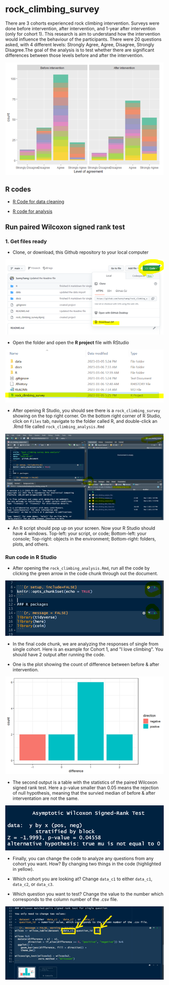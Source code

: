 # rock_climbing_survey

There are 3 cohorts experienced rock climbing intervention. Surveys were done before intervention, after intervention, and 1-year after intervention (only for cohort 1). This research is aim to understand how the intervention would influence the behaviour of the participants. There were 20 questions asked, with 4 different levels: Strongly Agree, Agree, Disagree, Strongly Disagree.The goal of the analysis is to test whether there are significant differences between those levels before and after the intervention. 

![image](docs/visual.PNG)

## R codes

- [R Code for data cleaning](https://github.com/SunnyTseng/rock_climbing_survey/blob/main/R/rock_climbing_data_clean.md)

- [R code for analysis](https://github.com/SunnyTseng/rock_climbing_survey/blob/main/R/rock_climbing_analysis.md)


## Run paired Wilcoxon signed rank test

### 1. Get files ready

- Clone, or download, this Github repository to your local computer

![image](docs/github_clone.PNG)

- Open the folder and open the **R project** file with RStudio

![image](docs/r_project.PNG)

- After opening R Studio, you should see there is a `rock_climbing_survey` showing on the top right corner. On the bottom right corner of R Studio, click on `Files` tab, navigate to the folder called R, and double-click an .Rmd file called `rock_climbing_analysis.Rmd`

![image](docs/markdown.PNG)

- An R script should pop up on your screen. Now your R Studio should have 4 windows. Top-left: your script, or code; Bottom-left: your console; Top-right: objects in the environment; Bottom-right: folders, plots, and others. 


### Run code in R Studio

- After opening the `rock_climbing_analysis.Rmd`, run all the code by clicking the green arrow in the code chunk through out the document.

![image](docs/chunk.PNG)

- In the final code chunk, we are analyzing the responses of single from single cohort. Here is an example for Cohort 1, and "I love climbing". You should have 2 output after running the code. 

- One is the plot showing the count of difference between before & after intervention.

![image](docs/result_plot.PNG)

- The second output is a table with the statistics of the paired Wilcoxon signed rank test. Here a p-value smaller than 0.05 means the rejection of null hypothesis, meaning that the survied median of before & after interventation are not the same. 

![image](docs/result_stat.PNG)

- Finally, you can change the code to analyze any questions from any cohort you want. How? By changing two things in the code (highlighted in yellow).

- Which cohort you are looking at? Change `data_c1` to either `data_c1`, `data_c2`, or `data_c3`.

- Which question you want to test? Change the value to the number which corresponds to the column number of the .csv file. 

![image](docs/change.jpg)